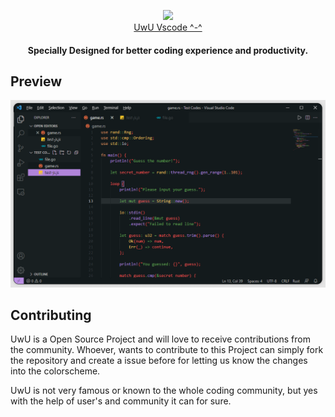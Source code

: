<p align="center">
        <img src="https://raw.githubusercontent.com/Mangeshrex/uwu-vscode-theme/master/assets/uwuicon.png"><br>
        <a href="https://github.com/Mangeshrex/uwu-vscode-theme">UwU Vscode ^-^</a> 
</p> 

<h4 align="center">Specially Designed for better coding experience and productivity.<h4> 

## Preview 
<p align="center">
        <img src="assets/sample.png.png">
</p>

## Contributing 
UwU is a Open Source Project and will love to receive contributions from the community. 
Whoever, wants to contribute to this Project can simply fork the repository and create a issue before for letting us know the changes into the colorscheme. 

UwU is not very famous or known to the whole coding community, but yes with the help of user's and community it can for sure. 

